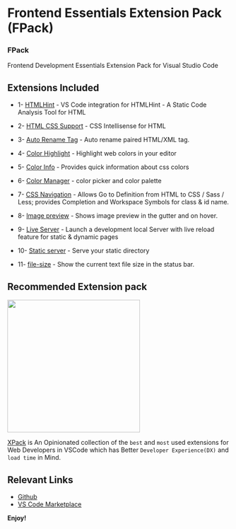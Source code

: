 # Frontend Essentials Extension Pack (FPack)

### FPack

Frontend Development Essentials Extension Pack for Visual Studio Code

## Extensions Included

- 1- [HTMLHint](https://marketplace.visualstudio.com/items?itemName=mkaufman.htmlhint) - VS Code integration for HTMLHint - A Static Code Analysis Tool for HTML

- 2- [HTML CSS Support](https://marketplace.visualstudio.com/items?itemName=ecmel.vscode-html-css) - CSS Intellisense for HTML

- 3- [Auto Rename Tag](https://marketplace.visualstudio.com/items?itemName=formulahendry.auto-rename-tag) - Auto rename paired HTML/XML tag.

- 4- [Color Highlight](https://marketplace.visualstudio.com/items?itemName=naumovs.color-highlight) - Highlight web colors in your editor

- 5- [Color Info](https://marketplace.visualstudio.com/items?itemName=bierner.color-info) - Provides quick information about css colors

- 6- [Color Manager](https://marketplace.visualstudio.com/items?itemName=RoyAction.color-manager) - color picker and color palette

- 7- [CSS Navigation](https://marketplace.visualstudio.com/items?itemName=pucelle.vscode-css-navigation) - Allows Go to Definition from HTML to CSS / Sass / Less; provides Completion and Workspace Symbols for class & id name.

- 8- [Image preview](https://marketplace.visualstudio.com/items?itemName=kisstkondoros.vscode-gutter-preview) - Shows image preview in the gutter and on hover.

- 9- [Live Server](https://marketplace.visualstudio.com/items?itemName=formulahendry.ritwickdey.liveserver) - Launch a development local Server with live reload feature for static & dynamic pages

- 10- [Static server](https://marketplace.visualstudio.com/items?itemName=axetroy.vscode-static-server) - Serve your static directory

- 11- [file-size](https://marketplace.visualstudio.com/items?itemName=zh9528.file-size) - Show the current text file size in the status bar.

## Recommended Extension pack

<a href="https://marketplace.visualstudio.com/items?itemName=SeyyedKhandon.xpack">
<img src="https://seyyedkhandon.gallerycdn.vsassets.io/extensions/seyyedkhandon/xpack/0.1.0/1617940435190/Microsoft.VisualStudio.Services.Icons.Default" width="300"/></a>

[XPack](https://marketplace.visualstudio.com/items?itemName=SeyyedKhandon.xpack) is An Opinionated collection of the `best` and `most` used extensions for Web Developers in VSCode which has Better `Developer Experience(DX)` and `load time` in Mind.

## Relevant Links

- [Github](https://github.com/SeyyedKhandon/fpack)
- [VS Code Marketplace](https://marketplace.visualstudio.com/items?itemName=SeyyedKhandon.fpack)

**Enjoy!**

